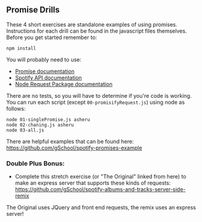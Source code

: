 ## Promise Drills

These 4 short exercises are standalone examples of using promises. Instructions for each drill can be found in the javascript files themselves. Before you get started remember to:

```
npm install
```

You will probably need to use:

* [Promise documentation](https://developer.mozilla.org/en-US/docs/Web/JavaScript/Reference/Global_Objects/Promise)
* [Spotify API documentation](https://developer.spotify.com/web-api/)
* [Node Request Package documentation](https://github.com/request/request)

There are no tests, so you will have to determine if you're code is working. You can run each script (except `00-promisifyRequest.js`) using node as follows:

```
node 01-singlePromise.js asheru
node 02-chaning.js asheru
node 03-all.js
```

There are helpful examples that can be found here: https://github.com/gSchool/spotify-promises-example

### Double Plus Bonus:

* Complete this stretch exercise (or "The Original" linked from here) to make an express server that supports these kinds of requests: https://github.com/gSchool/spotify-albums-and-tracks-server-side-remix

The Original uses JQuery and front end requests, the remix uses an express server!

